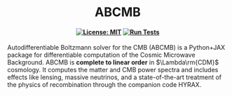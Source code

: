 <h1 align="center">
ABCMB<!-- omit from toc -->
</h1>
<h4 align="center">

[![License: MIT](https://img.shields.io/badge/License-MIT-red.svg)](https://opensource.org/licenses/MIT)
[![Run Tests](https://github.com/TonyZhou729/ABCMB/actions/workflows/accuracy.yml/badge.svg)](https://github.com/TonyZhou729/ABCMB/actions/workflows/accuracy.yml)
<!--[![arXiv](https://img.shields.io/badge/arXiv-2408.14538%20-green.svg)](https://arxiv.org/abs/2408.14538) -->

</h4>

Autodifferentiable Boltzmann solver for the CMB (ABCMB) is a Python+JAX package for differentiable computation of the Cosmic Microwave Background.  ABCMB is **complete to linear order** in $\Lambda\rm{CDM}$ cosmology.  It computes the matter and CMB power spectra and includes effects like lensing, massive neutrinos, and a state-of-the-art treatment of the physics of recombination through the companion code HYRAX.

